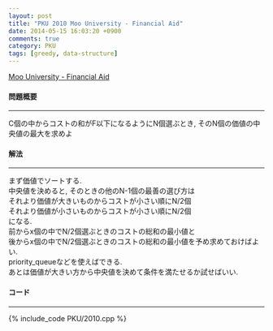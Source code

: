 ```yaml
---
layout: post
title: "PKU 2010 Moo University - Financial Aid"
date: 2014-05-15 16:03:20 +0900
comments: true
category: PKU
tags: [greedy, data-structure]
---
```


[Moo University - Financial Aid](http://poj.org/preoblem?id=2010)

#### 問題概要

****

C個の中からコストの和がF以下になるようにN個選ぶとき, そのN個の価値の中央値の最大を求めよ

#### 解法

****

まず価値でソートする.  
中央値を決めると, そのときの他のN-1個の最善の選び方は  
それより価値が大きいものからコストが小さい順にN/2個  
それより価値が小さいものからコストが小さい順にN/2個  
になる.  
前からx個の中でN/2個選ぶときのコストの総和の最小値と  
後からx個の中でN/2個選ぶときのコストの総和の最小値を予め求めておけばよい.  
priority_queueなどを使えばできる.  
あとは価値が大きい方から中央値を決めて条件を満たせるか試せばいい.  

#### コード

****

{% include_code PKU/2010.cpp %}
